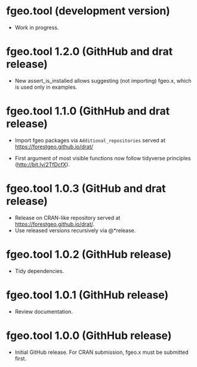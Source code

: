 # fgeo.tool (development version)

* Work in progress.

# fgeo.tool 1.2.0 (GithHub and drat release)

* New assert_is_installed allows suggesting (not importing) fgeo.x, which is
  used only in examples.

# fgeo.tool 1.1.0 (GithHub and drat release)

* Import fgeo packages via `Additional_repositories` served at <https://forestgeo.github.io/drat/>

* First argument of most visible functions now follow tidyverse principles (<http://bit.ly/2TfDcfX>).

# fgeo.tool 1.0.3 (GitHub and drat release)

* Release on CRAN-like repository served at <https://forestgeo.github.io/drat/>.
* Use released versions recursively via @*release.

# fgeo.tool 1.0.2 (GithHub release)

* Tidy dependencies.

# fgeo.tool 1.0.1 (GithHub release)

* Review documentation.

# fgeo.tool 1.0.0 (GithHub release)

* Initial GitHub release. For CRAN submission, fgeo.x must be submitted first.
